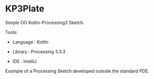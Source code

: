 # KP3Plate
Simple OO Kotlin-Processing3 Sketch.

Tools:

- Language  : Kotlin

- Library   : Processing 3.3.3

- IDE       : IntelliJ



Example of a Processing Sketch developed outside the standard PDE.

